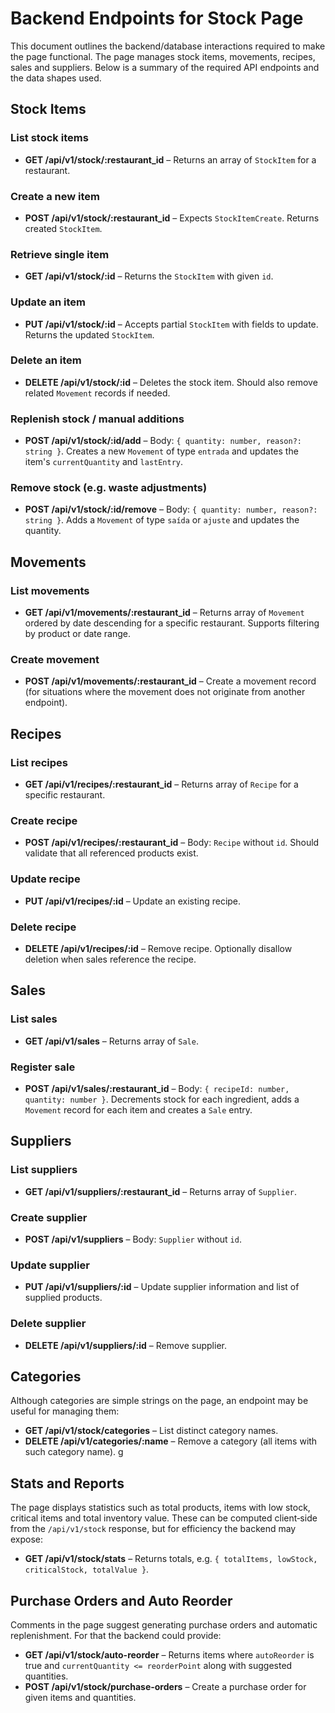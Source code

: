 # Backend Endpoints for Stock Page

This document outlines the backend/database interactions required to make the page functional. The page manages stock items,
movements, recipes, sales and suppliers. Below is a summary of the required API
endpoints and the data shapes used.

## Stock Items

### List stock items
- **GET /api/v1/stock/:restaurant_id** – Returns an array of `StockItem` for a restaurant.

### Create a new item
- **POST /api/v1/stock/:restaurant_id** – Expects `StockItemCreate`. Returns created
  `StockItem`.

### Retrieve single item
- **GET /api/v1/stock/:id** – Returns the `StockItem` with given `id`.

### Update an item
- **PUT /api/v1/stock/:id** – Accepts partial `StockItem` with fields to update.
  Returns the updated `StockItem`.

### Delete an item
- **DELETE /api/v1/stock/:id** – Deletes the stock item. Should also remove
  related `Movement` records if needed.

### Replenish stock / manual additions
- **POST /api/v1/stock/:id/add** – Body: `{ quantity: number, reason?: string }`.
  Creates a new `Movement` of type `entrada` and updates the item's
  `currentQuantity` and `lastEntry`.

### Remove stock (e.g. waste adjustments)
- **POST /api/v1/stock/:id/remove** – Body: `{ quantity: number, reason?: string }`.
  Adds a `Movement` of type `saída` or `ajuste` and updates the quantity.

## Movements

### List movements
- **GET /api/v1/movements/:restaurant_id** – Returns array of `Movement` ordered by date
  descending for a specific restaurant. Supports filtering by product or date range.

### Create movement
- **POST /api/v1/movements/:restaurant_id** – Create a movement record (for situations where the
  movement does not originate from another endpoint).

## Recipes

### List recipes
- **GET /api/v1/recipes/:restaurant_id** – Returns array of `Recipe` for a specific restaurant.

### Create recipe
- **POST /api/v1/recipes/:restaurant_id** – Body: `Recipe` without `id`. Should validate that all
  referenced products exist.

### Update recipe
- **PUT /api/v1/recipes/:id** – Update an existing recipe.

### Delete recipe
- **DELETE /api/v1/recipes/:id** – Remove recipe. Optionally disallow deletion when
  sales reference the recipe.

## Sales

### List sales
- **GET /api/v1/sales** – Returns array of `Sale`.

### Register sale
- **POST /api/v1/sales/:restaurant_id** – Body: `{ recipeId: number, quantity: number }`.
  Decrements stock for each ingredient, adds a `Movement` record for each item
  and creates a `Sale` entry.

## Suppliers

### List suppliers
- **GET /api/v1/suppliers/:restaurant_id** – Returns array of `Supplier`.

### Create supplier
- **POST /api/v1/suppliers** – Body: `Supplier` without `id`.

### Update supplier
- **PUT /api/v1/suppliers/:id** – Update supplier information and list of supplied
  products.

### Delete supplier
- **DELETE /api/v1/suppliers/:id** – Remove supplier.

## Categories

Although categories are simple strings on the page, an endpoint may be useful
for managing them:
- **GET /api/v1/stock/categories** – List distinct category names.
- **DELETE /api/v1/categories/:name** – Remove a category (all items with such category name).
g
## Stats and Reports

The page displays statistics such as total products, items with low stock,
critical items and total inventory value. These can be computed client‑side from
the `/api/v1/stock` response, but for efficiency the backend may expose:
- **GET /api/v1/stock/stats** – Returns totals, e.g. `{ totalItems, lowStock,
  criticalStock, totalValue }`.

## Purchase Orders and Auto Reorder

Comments in the page suggest generating purchase orders and automatic
replenishment. For that the backend could provide:
- **GET /api/v1/stock/auto-reorder** – Returns items where `autoReorder` is true and
  `currentQuantity <= reorderPoint` along with suggested quantities.
- **POST /api/v1/stock/purchase-orders** – Create a purchase order for given items
  and quantities.

